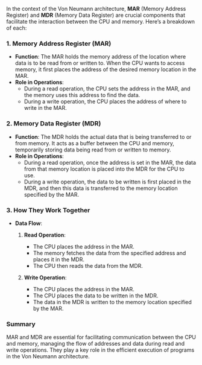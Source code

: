 In the context of the Von Neumann architecture, **MAR** (Memory Address Register) and **MDR** (Memory Data Register) are crucial components that facilitate the interaction between the CPU and memory. Here’s a breakdown of each:

### 1. **Memory Address Register (MAR)**
- **Function**: The MAR holds the memory address of the location where data is to be read from or written to. When the CPU wants to access memory, it first places the address of the desired memory location in the MAR.
- **Role in Operations**:
  - During a read operation, the CPU sets the address in the MAR, and the memory uses this address to find the data.
  - During a write operation, the CPU places the address of where to write in the MAR.

### 2. **Memory Data Register (MDR)**
- **Function**: The MDR holds the actual data that is being transferred to or from memory. It acts as a buffer between the CPU and memory, temporarily storing data being read from or written to memory.
- **Role in Operations**:
  - During a read operation, once the address is set in the MAR, the data from that memory location is placed into the MDR for the CPU to use.
  - During a write operation, the data to be written is first placed in the MDR, and then this data is transferred to the memory location specified by the MAR.

### 3. **How They Work Together**
- **Data Flow**:
  1. **Read Operation**:
     - The CPU places the address in the MAR.
     - The memory fetches the data from the specified address and places it in the MDR.
     - The CPU then reads the data from the MDR.
  
  2. **Write Operation**:
     - The CPU places the address in the MAR.
     - The CPU places the data to be written in the MDR.
     - The data in the MDR is written to the memory location specified by the MAR.

### Summary
MAR and MDR are essential for facilitating communication between the CPU and memory, managing the flow of addresses and data during read and write operations. They play a key role in the efficient execution of programs in the Von Neumann architecture.

